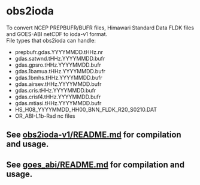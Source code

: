 # obs2ioda

To convert NCEP PREPBUFR/BUFR files, Himawari Standard Data FLDK files and GOES-ABI netCDF to ioda-v1 format.  
File types that obs2ioda can handle:  
* prepbufr.gdas.YYYYMMDD.tHHz.nr  
* gdas.satwnd.tHHz.YYYYMMDD.bufr  
* gdas.gpsro.tHHz.YYYYMMDD.bufr  
* gdas.1bamua.tHHz.YYYYMMDD.bufr  
* gdas.1bmhs.tHHz.YYYYMMDD.bufr  
* gdas.airsev.tHHz.YYYYMMDD.bufr  
* gdas.cris.tHHz.YYYYMMDD.bufr  
* gdas.crisf4.tHHz.YYYYMMDD.bufr  
* gdas.mtiasi.tHHz.YYYYMMDD.bufr  
* HS_H08_YYYYMMDD_HH00_BNN_FLDK_R20_S0210.DAT  
* OR_ABI-L1b-Rad nc files  

## See [obs2ioda-v1/README.md](https://github.com/jamiebresch/obs2ioda/blob/main/obs2ioda-v1/README.md) for compilation and usage.

## See [goes_abi/README.md](https://github.com/jamiebresch/obs2ioda/blob/main/goes_abi/README.md) for compilation and usage.
